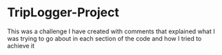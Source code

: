 # TripLogger-Project
This was a challenge I have created with comments that explained what I was trying to go about in each section of the code and how I tried to achieve it
